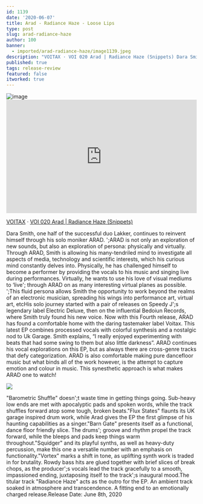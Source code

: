```yaml
---
id: 1139
date: '2020-06-07'
title: Arad - Radiance Haze - Loose Lips
type: post
slug: arad-radiance-haze
author: 100
banner:
  - imported/arad-radiance-haze/image1139.jpeg
description: "VOITAX · VOI 020 Arad | Radiance Haze (Snippets) Dara Smith, one half of the successful duo Lakker, continues to reinvent himself through his solo moniker ARAD. \_ARAD is not only an exploration of new sounds, but also an exploration of persona: physically and virtually. Through ARAD, Smith is allowing his many-tendriled mind to investigate [...]Read More..."
published: true
tags: release-review
featured: false
itworked: true
---
```

![image](../imported/arad-radiance-haze/image1139.jpeg)<iframe width='100%' height='300' scrolling='no' frameborder='no' allow='autoplay' src='https://w.soundcloud.com/player/?url=https%3A//api.soundcloud.com/playlists/1041303385&color=%23ff5500&auto_play=false&hide_related=false&show_comments=true&show_user=true&show_reposts=false&show_teaser=true'></iframe>

[VOITAX](https://soundcloud.com/voitax "VOITAX") · [VOI 020 Arad | Radiance Haze (Snippets)](https://soundcloud.com/voitax/sets/voi-020-arad-radiance-haze-snippets "VOI 020 Arad | Radiance Haze (Snippets)")

Dara Smith, one half of the successful duo Lakker, continues to reinvent himself through his solo moniker ARAD. ';ARAD is not only an exploration of new sounds, but also an exploration of persona: physically and virtually. Through ARAD, Smith is allowing his many-tendriled mind to investigate all aspects of media, technology and scientific interests, which his curious mind constantly delves into. Physically, he has challenged himself to become a performer by providing the vocals to his music and singing live during performances. Virtually, he wants to use his love of visual mediums to ‘live'; through ARAD on as many interesting virtual planes as possible. ';This fluid persona allows Smith the opportunity to work beyond the realms of an electronic musician, spreading his wings into performance art, virtual art, etcHis solo journey started with a pair of releases on Speedy J';s legendary label Electric Deluxe, then on the influential Bedoiun Records, where Smith truly found his new voice. Now with this Fourth release, ARAD has found a comfortable home with the daring tastemaker label Voitax. This latest EP combines processed vocals with colorful synthesis and a nostalgic nod to Uk Garage. Smith explains, “I really enjoyed experimenting with beats that had some swing to them but also little darkness”. ARAD continues his vocal explorations on this EP, but as always there are cross-genre tracks that defy categorization. ARAD is also comfortable making pure dancefloor music but what binds all of the work however, is the attempt to capture emotion and colour in music. This synesthetic approach is what makes ARAD one to watch!

![](/wp-content/uploads/live/img/wysiwyg/5ecf8b488e83c.jpg)

"Barometric Shuffle" doesn';t waste time in getting things going. Sub-heavy low ends are met with apocalyptic pads and spoken words, while the track shuffles forward atop some tough, broken beats."Flux States" flaunts its UK garage inspired drum work, while Arad gives the EP the first glimpse of his haunting capabilities as a singer."Barn Gate" presents itself as a functional, dance floor friendly slice. The drums'; groove and rhythm propel the track forward, while the bleeps and pads keep things warm throughout."Squidger" and its playful synths, as well as heavy-duty percussion, make this one a versatile number with an emphasis on functionality."Vortex" marks a shift in tone, as uplifting synth work is traded in for brutality. Rowdy bass hits are glued together with brief slices of break chops, as the producer';s vocals lead the track gracefully to a smooth, impassioned ending, juxtaposing itself to the track';s inaugural mood.The titular track "Radiance Haze" acts as the outro for the EP. An ambient track soaked in atmosphere and transcendence. A fitting end to an emotionally charged release.Release Date: June 8th, 2020